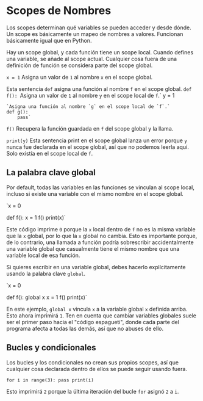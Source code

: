 # Scopes de Nombres
Los scopes determinan qué variables se pueden acceder y desde dónde. Un scope es básicamente un mapeo de nombres a valores.
Funcionan básicamente igual que en Python.

Hay un scope global, y cada función tiene un scope local.
Cuando defines una variable, se añade al scope actual.
Cualquier cosa fuera de una definición de función se considera parte del scope global.

`x = 1`
Asigna un valor de `1` al nombre `x` en el scope global.

Esta sentencia `def` asigna una función al nombre `f` en el scope global.
`def f():
    `Asigna un valor de `1` al nombre `y` en el scope local de `f`.`
    y = 1

    `Asigna una función al nombre `g` en el scope local de `f`.`
    def g():
        pass`

`f()`
Recupera la función guardada en `f` del scope global y la llama.

`print(y)`
Esta sentencia print en el scope global lanza un error porque `y` nunca fue declarada en el scope global, así que no podemos leerla aquí.
Solo existía en el scope local de `f`.

## La palabra clave global
Por default, todas las variables en las funciones se vinculan al scope local, incluso si existe una variable con el mismo nombre en el scope global.

`x = 0

def f():
    x = 1
f()
print(x)`

Este código imprime `0` porque la `x` local dentro de `f` no es la misma variable que la `x` global, por lo que la `x` global no cambia. Esto es importante porque, de lo contrario, una llamada a función podría sobrescribir accidentalmente una variable global que casualmente tiene el mismo nombre que una variable local de esa función.

Si quieres escribir en una variable global, debes hacerlo explícitamente usando la palabra clave `global`.

`x = 0

def f():
    global x
    x = 1
f()
print(x)`

En este ejemplo, `global x` vincula `x` a la variable global `x` definida arriba. Esto ahora imprimirá `1`.
Ten en cuenta que cambiar variables globales suele ser el primer paso hacia el "código espagueti", donde cada parte del programa afecta a todas las demás, así que no abuses de ello.

## Bucles y condicionales
Los bucles y los condicionales no crean sus propios scopes, así que cualquier cosa declarada dentro de ellos se puede seguir usando fuera.

`for i in range(3):
    pass
print(i)`

Esto imprimirá `2` porque la última iteración del bucle `for` asignó `2` a `i`.